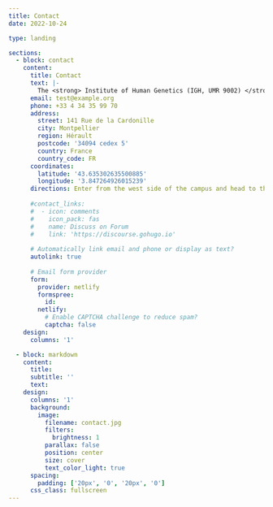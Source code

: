 ```yaml
---
title: Contact
date: 2022-10-24

type: landing

sections:
  - block: contact
    content:
      title: Contact
      text: |-
        The <strong> Institute of Human Genetics (IGH, UMR 9002) </strong> is located in Montpellier, in the south of France, and is affiliated to the french National Center for Scientific Research (CNRS) and to the University of Montpellier (UM).
      email: test@example.org
      phone: +33 4 34 35 99 70
      address:
        street: 141 Rue de la Cardonille 
        city: Montpellier
        region: Hérault
        postcode: '34094 cedex 5'
        country: France
        country_code: FR
      coordinates:
        latitude: '43.635302635500885'
        longitude: '3.847264926015239'
      directions: Enter from the west side of the campus and head to the IGH building, first stair.
      
      #contact_links:
      #  - icon: comments
      #    icon_pack: fas
      #    name: Discuss on Forum
      #    link: 'https://discourse.gohugo.io'
    
      # Automatically link email and phone or display as text?
      autolink: true
    
      # Email form provider
      form:
        provider: netlify
        formspree:
          id:
        netlify:
          # Enable CAPTCHA challenge to reduce spam?
          captcha: false
    design:
      columns: '1'

  - block: markdown
    content:
      title:
      subtitle: ''
      text:
    design:
      columns: '1'
      background:
        image: 
          filename: contact.jpg
          filters:
            brightness: 1
          parallax: false
          position: center
          size: cover
          text_color_light: true
      spacing:
        padding: ['20px', '0', '20px', '0']
      css_class: fullscreen
---
```

